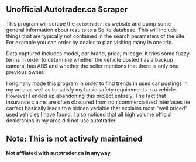 Unofficial Autotrader.ca Scraper
---------------

This program will scrape the `autotrader.ca` website and dump some general information about results
to a Sqlite database.  This will include things that are typically not contained in the search parameters
of the site.  For example you can order by dealer to plan visiting many in one trip.  

Data captured includes model, car brand, price, mileage.  It tries some fuzzy terms in order to determine
whether the vehicle posted has a backup camera, has ABS and whether the seller mentions that there is only 
one previous owner.

I originally made this program in order to find trends in used car postings in my area as well as to satisfy my basic
safety requirements in a vehicle.  However I ended up abandoning this project entirely. The fact that insurance claims are 
often obscured from non commercialized interfaces (ie carfax) basically leads to a hidden variable that explains
most "well priced" used vehicles I have found. I also noticed that all high volume official dealerships in my area did not 
use autotrader.  

## Note:  This is not actively maintained

**Not affliated with autotrader.ca in anyway**


